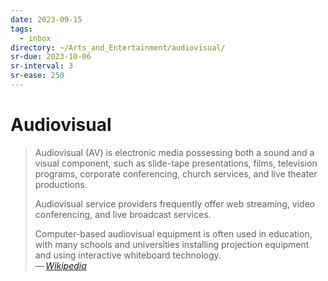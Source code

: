 ```yaml
---
date: 2023-09-15
tags:
  - inbox
directory: ~/Arts_and_Entertainment/audiovisual/
sr-due: 2023-10-06
sr-interval: 3
sr-ease: 250
---
```


# Audiovisual

> Audiovisual (AV) is electronic media possessing both a sound and a visual
> component, such as slide-tape presentations, films, television programs,
> corporate conferencing, church services, and live theater productions.
>
> Audiovisual service providers frequently offer web streaming, video
> conferencing, and live broadcast services.
>
> Computer-based audiovisual equipment is often used in education, with many
> schools and universities installing projection equipment and using interactive
> whiteboard technology.\
> — <cite>[Wikipedia](https://en.wikipedia.org/wiki/Audiovisual)</cite>
